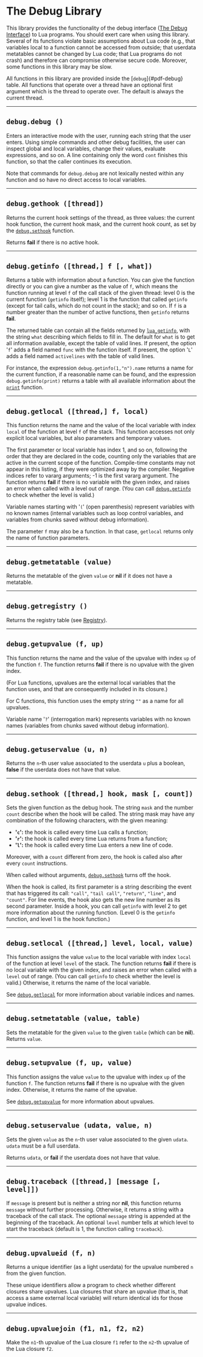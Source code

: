 # The Debug Library

This library provides the functionality of the debug interface
([The Debug Interface](/04_API/ch07#the-debug-interface)) to Lua programs. You should exert care when using this
library. Several of its functions violate basic assumptions about Lua
code (e.g., that variables local to a function cannot be accessed from
outside; that userdata metatables cannot be changed by Lua code; that
Lua programs do not crash) and therefore can compromise otherwise secure
code. Moreover, some functions in this library may be slow.

All functions in this library are provided inside the
[`debug`]{#pdf-debug} table. All functions that operate over a thread
have an optional first argument which is the thread to operate over. The
default is always the current thread.

------------------------------------------------------------------------

## `debug.debug ()`

Enters an interactive mode with the user, running each string that the
user enters. Using simple commands and other debug facilities, the user
can inspect global and local variables, change their values, evaluate
expressions, and so on. A line containing only the word `cont` finishes
this function, so that the caller continues its execution.

Note that commands for `debug.debug` are not lexically nested within any
function and so have no direct access to local variables.

------------------------------------------------------------------------

## `debug.gethook ([thread])`

Returns the current hook settings of the thread, as three values: the
current hook function, the current hook mask, and the current hook
count, as set by the [`debug.sethook`]( /06_standard_lib/ch10#debug-sethook-thread-hook-mask-count) function.

Returns **fail** if there is no active hook.

------------------------------------------------------------------------

## `debug.getinfo ([thread,] f [, what])`

Returns a table with information about a function. You can give the
function directly or you can give a number as the value of `f`, which
means the function running at level `f` of the call stack of the given
thread: level 0 is the current function (`getinfo` itself); level 1 is
the function that called `getinfo` (except for tail calls, which do not
count in the stack); and so on. If `f` is a number greater than the
number of active functions, then `getinfo` returns **fail**.

The returned table can contain all the fields returned by
[`lua_getinfo`]( /04_API/ch07#lua-getinfo), with the string `what` describing which
fields to fill in. The default for `what` is to get all information
available, except the table of valid lines. If present, the option
\'`f`\' adds a field named `func` with the function itself. If present,
the option \'`L`\' adds a field named `activelines` with the table of
valid lines.

For instance, the expression `debug.getinfo(1,"n").name` returns a name
for the current function, if a reasonable name can be found, and the
expression `debug.getinfo(print)` returns a table with all available
information about the [`print`]( /06_standard_lib/ch01#print-···) function.

------------------------------------------------------------------------

## `debug.getlocal ([thread,] f, local)`

This function returns the name and the value of the local variable with
index `local` of the function at level `f` of the stack. This function
accesses not only explicit local variables, but also parameters and
temporary values.

The first parameter or local variable has index 1, and so on, following
the order that they are declared in the code, counting only the
variables that are active in the current scope of the function.
Compile-time constants may not appear in this listing, if they were
optimized away by the compiler. Negative indices refer to vararg
arguments; -1 is the first vararg argument. The function returns
**fail** if there is no variable with the given index, and raises an
error when called with a level out of range. (You can call
[`debug.getinfo`]( /06_standard_lib/ch10#debug-getinfo-thread-f-what) to check whether the level is
valid.)

Variable names starting with \'`(`\' (open parenthesis) represent
variables with no known names (internal variables such as loop control
variables, and variables from chunks saved without debug information).

The parameter `f` may also be a function. In that case, `getlocal`
returns only the name of function parameters.

------------------------------------------------------------------------

## `debug.getmetatable (value)`

Returns the metatable of the given `value` or **nil** if it does not
have a metatable.

------------------------------------------------------------------------

## `debug.getregistry ()`

Returns the registry table (see [Registry](/04_API/ch03#registry)).

------------------------------------------------------------------------

## `debug.getupvalue (f, up)`

This function returns the name and the value of the upvalue with index
`up` of the function `f`. The function returns **fail** if there is no
upvalue with the given index.

(For Lua functions, upvalues are the external local variables that the
function uses, and that are consequently included in its closure.)

For C functions, this function uses the empty string `""` as a name for
all upvalues.

Variable name \'`?`\' (interrogation mark) represents variables with no
known names (variables from chunks saved without debug information).

------------------------------------------------------------------------

## `debug.getuservalue (u, n)`

Returns the `n`-th user value associated to the userdata `u` plus a
boolean, **false** if the userdata does not have that value.

------------------------------------------------------------------------

## `debug.sethook ([thread,] hook, mask [, count])`

Sets the given function as the debug hook. The string `mask` and the
number `count` describe when the hook will be called. The string mask
may have any combination of the following characters, with the given
meaning:

-   **\'`c`\':** the hook is called every time Lua calls a function;
-   **\'`r`\':** the hook is called every time Lua returns from a
    function;
-   **\'`l`\':** the hook is called every time Lua enters a new line of
    code.

Moreover, with a `count` different from zero, the hook is called also
after every `count` instructions.

When called without arguments, [`debug.sethook`]( /06_standard_lib/ch10#debug-sethook-thread-hook-mask-count)
turns off the hook.

When the hook is called, its first parameter is a string describing the
event that has triggered its call: `"call"`, `"tail call"`, `"return"`,
`"line"`, and `"count"`. For line events, the hook also gets the new
line number as its second parameter. Inside a hook, you can call
`getinfo` with level 2 to get more information about the running
function. (Level 0 is the `getinfo` function, and level 1 is the hook
function.)

------------------------------------------------------------------------

## `debug.setlocal ([thread,] level, local, value)`

This function assigns the value `value` to the local variable with index
`local` of the function at level `level` of the stack. The function
returns **fail** if there is no local variable with the given index, and
raises an error when called with a `level` out of range. (You can call
`getinfo` to check whether the level is valid.) Otherwise, it returns
the name of the local variable.

See [`debug.getlocal`]( /06_standard_lib/ch10#debug-getlocal-thread-f-local) for more information about
variable indices and names.

------------------------------------------------------------------------

## `debug.setmetatable (value, table)`

Sets the metatable for the given `value` to the given `table` (which can
be **nil**). Returns `value`.

------------------------------------------------------------------------

## `debug.setupvalue (f, up, value)`

This function assigns the value `value` to the upvalue with index `up`
of the function `f`. The function returns **fail** if there is no
upvalue with the given index. Otherwise, it returns the name of the
upvalue.

See [`debug.getupvalue`]( /06_standard_lib/ch10#debug-getupvalue-f-up) for more information
about upvalues.

------------------------------------------------------------------------

## `debug.setuservalue (udata, value, n)`

Sets the given `value` as the `n`-th user value associated to the given
`udata`. `udata` must be a full userdata.

Returns `udata`, or **fail** if the userdata does not have that value.

------------------------------------------------------------------------

## `debug.traceback ([thread,] [message [, level]])`

If `message` is present but is neither a string nor **nil**, this
function returns `message` without further processing. Otherwise, it
returns a string with a traceback of the call stack. The optional
`message` string is appended at the beginning of the traceback. An
optional `level` number tells at which level to start the traceback
(default is 1, the function calling `traceback`).

------------------------------------------------------------------------

## `debug.upvalueid (f, n)`

Returns a unique identifier (as a light userdata) for the upvalue
numbered `n` from the given function.

These unique identifiers allow a program to check whether different
closures share upvalues. Lua closures that share an upvalue (that is,
that access a same external local variable) will return identical ids
for those upvalue indices.

------------------------------------------------------------------------

## `debug.upvaluejoin (f1, n1, f2, n2)`

Make the `n1`-th upvalue of the Lua closure `f1` refer to the `n2`-th
upvalue of the Lua closure `f2`.

